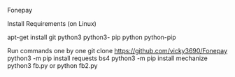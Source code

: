 Fonepay

Install Requirements (on Linux)

apt-get install git python3 python3- pip python python-pip

Run commands one by one
git clone https://github.com/vicky3690/Fonepay
python3 -m pip install requests bs4
python3 -m pip install mechanize
python3 fb.py or python fb2.py

~~~ !!! Welcome Dear *Vicky* To Your Cypher World !!! ~~~
